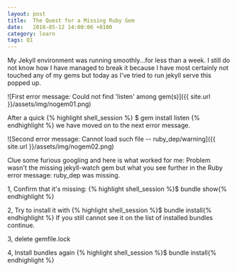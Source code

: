 ```yaml
---
layout: post
title:  The Quest for a Missing Ruby Gem
date:   2018-05-12 14:00:06 +0100
category: learn
tags: Q1
---
```


My Jekyll environment was running smoothly...for less than a week. I still do not know how I have managed to break it because I have most certainly not touched any of my gems but today as I've tried to run jekyll serve this popped up.

![First error message: Could not find 'listen' among gem(s)]({{ site.url }}/assets/img/nogem01.png)

After a quick
{% highlight shell_session %} $ gem install listen {% endhighlight %}
we have moved on to the next error message.

![Second error message: Cannot load such file -- ruby_dep/warning]({{ site.url }}/assets/img/nogem02.png)

Clue some furious googling and here is what worked for me:
Problem wasn't the missing jekyll-watch gem but what you see further in the Ruby error message: ruby_dep was missing.

1, Confirm that it's missing:
{% highlight shell_session %}$ bundle show{% endhighlight %}

2, Try to install it with
{% highlight shell_session %}$ bundle install{% endhighlight %}
If you still cannot see it on the list of installed bundles continue.

3, delete gemfile.lock

4, Install bundles again
{% highlight shell_session %}$ bundle install{% endhighlight %}